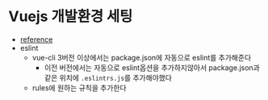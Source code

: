 # Vuejs 개발환경 세팅
- [reference](https://velog.io/@ljinsk3/ESLint-Prettier-%EC%84%A4%EC%A0%95%ED%95%98%EB%8A%94-%EB%B0%A9%EB%B2%95)
- eslint
    - vue-cli 3버전 이상에서는 package.json에 자동으로 eslint를 추가해준다
        - 이전 버전에서는 자동으로 eslint옵션을 추가하지않아서 package.json과 같은 위치에 `.eslintrs.js`를 추가해야했다
    - rules에 원하는 규칙을 추가한다